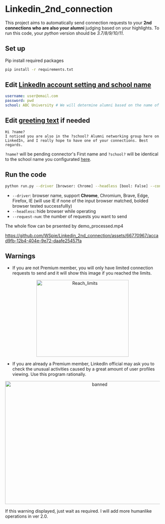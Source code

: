 # Linkedin_2nd_connection

This project aims to automatically send connection requests to your **2nd connections who are also your alumni** judging based on your highlights. To run this code, your *python* version should be *3.7/8/9/10/11*. 
## Set up
Pip install required packages
```bash shell
pip install -r requirements.txt
```

## Edit [LinkedIn account setting and school name](config.yaml)
```yaml config.yaml
username: user@email.com
password: pwd
school: ABC University # We will determine alumni based on the name of school, so be careful of typos
```

## Edit [greeting text](greeting_alumni.txt) if needed
```text greeting_alumni.txt
Hi ?name?
I noticed you are also in the ?school? Alumni networking group here on LinkedIn, and I really hope to have one of your connections. Best regards.
```
`?name?` will be pending connector's First name and `?school?` will be identical to the school name you configurated [here](config.yaml). 

## Run the code
```bash shell
python run.py --driver [browser: Chrome] --headless [bool: False] --config [path: 'config.yaml'] --request-num [int: 20] --greet-txt [path: greeting_alumni.txt]
```
- `--driver`: browser name, support **Chrome**, Chromium, Brave, Edge, Firefox, IE (will use IE if none of the input browser matched, bolded browser tested successfullly)
- `--headless`: hide browser while operating
- `--request-num`: the number of requests you want to send

The whole flow can be prsented by demo_processed.mp4

https://github.com/WSpie/Linkedin_2nd_connection/assets/66770967/accad9fb-12b4-404e-9e72-daafe25457fa


## Warnings

- If you are not Premium member, you will only have limited connection requests to send and it will show this image if you reached the limits.
<div align="center">
  <img src="https://github.com/WSpie/Linkedin_2nd_connection/assets/66770967/c8de26b9-f378-4c0f-83cf-2064bf6275f7" alt="Reach_limits" width="300" height="250">
</div>

- If you are already a Premium member, LinkedIn official may ask you to check the unusual activities caused by a great amount of user profiles viewing. Use this program rationally.
<div align="center">
  <img src="https://user-images.githubusercontent.com/66770967/190923752-10d738f1-c683-4276-9a6a-fd959e655e9f.png" alt="banned" width="600" height="400">
</div>

If this warning displayed, just wait as required. I will add more humanlike operations in ver 2.0.
